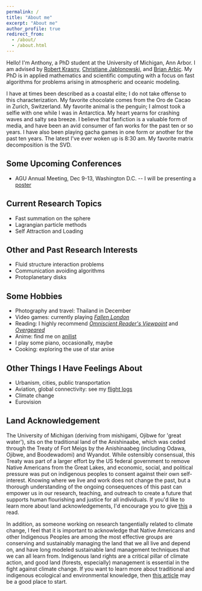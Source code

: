 ```yaml
---
permalink: /
title: "About me"
excerpt: "About me"
author_profile: true
redirect_from:
  - /about/
  - /about.html
---
```


Hello! I'm Anthony, a PhD student at the University of Michigan, Ann Arbor. I am advised by [Robert Krasny](http://www.math.lsa.umich.edu/~krasny/), [Christiane Jablonowski](http://www-personal.umich.edu/~cjablono/), and [Brian Arbic](https://arbic.earth.lsa.umich.edu/). My PhD is in applied mathematics and scientific computing with a focus on fast algorithms for problems arising in atmospheric and oceanic modeling.

I have at times been described as a coastal elite; I do not take offense to this characterization. My favorite chocolate comes from the Oro de Cacao in Zurich, Switzerland. My favorite animal is the penguin; I almost took a selfie with one while I was in Antarctica. My heart yearns for crashing waves and salty sea breeze. I believe that fanfiction is a valuable form of media, and have been an avid consumer of fan works for the past ten or so years. I have also been playing gacha games in one form or another for the past ten years. The latest I've ever woken up is 8:30 am. My favorite matrix decomposition is the SVD.

## Some Upcoming Conferences
* AGU Annual Meeting, Dec 9-13, Washington D.C. -- I will be presenting a [poster](https://agu.confex.com/agu/agu24/meetingapp.cgi/Paper/1746623)

## Current Research Topics
* Fast summation on the sphere
* Lagrangian particle methods
* Self Attraction and Loading

## Other and Past Research Interests
* Fluid structure interaction problems
* Communication avoiding algorithms
* Protoplanetary disks 

## Some Hobbies
* Photography and travel: Thailand in December
* Video games: currently playing _[Fallen London](https://www.fallenlondon.com/profile/Acamar)_
* Reading: I highly recommend _[Omniscient Reader's Viewpoint](https://orv-epub.carrd.co/)_ and _[Overgeared](https://www.wuxiaworld.com/novel/overgeared)_
* Anime: find me on [anilist](https://anilist.co/user/angetenar/)
* I play some piano, occasionally, maybe
* Cooking: exploring the use of star anise

## Other Things I Have Feelings About
* Urbanism, cities, public transportation
* Aviation, global connectivity: see my [flight logs](https://openflights.org/user/cygnari)
* Climate change
* Eurovision

## Land Acknowledgement

The University of Michigan (deriving from mishigami, Ojibwe for 'great water'), sits on the traditional land of the Anishinaabe, which was ceded through the Treaty of Fort Meigs by the Anishinaabeg (including Odawa, Ojibwe, and Boodewadomi) and Wyandot. While ostensibly consensual, this Treaty was part of a larger effort by the US federal government to remove Native Americans from the Great Lakes, and economic, social, and political pressure was put on indigenous peoples to consent against their own self-interest. Knowing where we live and work does not change the past, but a thorough understanding of the ongoing consequences of this past can empower us in our research, teaching, and outreach to create a future that supports human flourishing and justice for all individuals. If you'd like to learn more about land acknowledgements, I'd encourage you to give [this](https://nativegov.org/news/a-guide-to-indigenous-land-acknowledgment/) a read.

In addition, as someone working on research tangentially related to climate change, I feel that it is important to acknowledge that Native Americans and other Indigenous Peoples are among the most effective groups are conserving and sustainably managing the land that we all live and depend on, and have long modeled sustainable land management techniques that we can all learn from. Indigenous land rights are a critical pillar of climate action, and good land (forests, especially) management is essential in the fight against climate change. If you want to learn more about traditional and indigenous ecological and environmental knowledge, then [this article](https://academic.oup.com/bioscience/article/52/5/432/236145) may be a good place to start.
